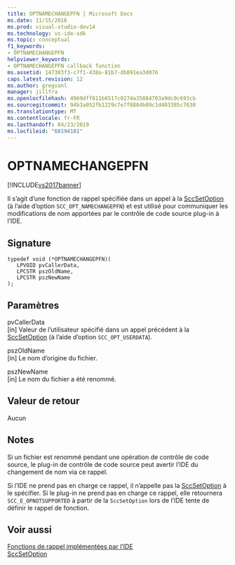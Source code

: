 ```yaml
---
title: OPTNAMECHANGEPFN | Microsoft Docs
ms.date: 11/15/2016
ms.prod: visual-studio-dev14
ms.technology: vs-ide-sdk
ms.topic: conceptual
f1_keywords:
- OPTNAMECHANGEPFN
helpviewer_keywords:
- OPTNAMECHANGEPFN callback function
ms.assetid: 147303f3-c7f1-438a-81b7-db891ea3d076
caps.latest.revision: 12
ms.author: gregvanl
manager: jillfra
ms.openlocfilehash: 4969dff811b6517c0274a35884703a9dc0c693cb
ms.sourcegitcommit: 94b3a052fb1229c7e7f8804b09c1d403385c7630
ms.translationtype: MT
ms.contentlocale: fr-FR
ms.lasthandoff: 04/23/2019
ms.locfileid: "68194101"
---
```

# <a name="optnamechangepfn"></a>OPTNAMECHANGEPFN
[!INCLUDE[vs2017banner](../includes/vs2017banner.md)]

Il s’agit d’une fonction de rappel spécifiée dans un appel à la [SccSetOption](../extensibility/sccsetoption-function.md) (à l’aide d’option `SCC_OPT_NAMECHANGEPFN`) et est utilisé pour communiquer les modifications de nom apportées par le contrôle de code source plug-in à l’IDE.  
  
## <a name="signature"></a>Signature  
  
```cpp#  
typedef void (*OPTNAMECHANGEPFN)(  
   LPVOID pvCallerData,  
   LPCSTR pszOldName,  
   LPCSTR pszNewName  
);  
```  
  
## <a name="parameters"></a>Paramètres  
 pvCallerData  
 [in] Valeur de l’utilisateur spécifié dans un appel précédent à la [SccSetOption](../extensibility/sccsetoption-function.md) (à l’aide d’option `SCC_OPT_USERDATA`).  
  
 pszOldName  
 [in] Le nom d’origine du fichier.  
  
 pszNewName  
 [in] Le nom du fichier a été renommé.  
  
## <a name="return-value"></a>Valeur de retour  
 Aucun  
  
## <a name="remarks"></a>Notes  
 Si un fichier est renommé pendant une opération de contrôle de code source, le plug-in de contrôle de code source peut avertir l’IDE du changement de nom via ce rappel.  
  
 Si l’IDE ne prend pas en charge ce rappel, il n’appelle pas la [SccSetOption](../extensibility/sccsetoption-function.md) à le spécifier. Si le plug-in ne prend pas en charge ce rappel, elle retournera `SCC_E_OPNOTSUPPORTED` à partir de la `SccSetOption` lors de l’IDE tente de définir le rappel de fonction.  
  
## <a name="see-also"></a>Voir aussi  
 [Fonctions de rappel implémentées par l’IDE](../extensibility/callback-functions-implemented-by-the-ide.md)   
 [SccSetOption](../extensibility/sccsetoption-function.md)
